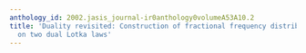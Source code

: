 ```yaml
---
anthology_id: 2002.jasis_journal-ir0anthology0volumeA53A10.2
title: 'Duality revisited: Construction of fractional frequency distributions based
  on two dual Lotka laws'
---
```

